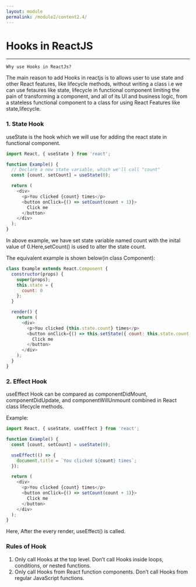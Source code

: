 ```yaml
---
layout: module
permalink: /module2/content2.4/
---
```


# Hooks in ReactJS

<hr>

`Why use Hooks in ReactJs?`

The main reason to add Hooks in reactjs is to allows user to use state and other React features, like lifecycle methods, without writing a class i.e we can use fetaures like state, lifecycle in functional component limiting the pain of transforming a component, and all of its UI and business logic, from a stateless functional component to a class for using React Features like state,lifecycle.

### 1. State Hook

useState is the hook which we will use for adding the react state in functional component.

```js
import React, { useState } from 'react';

function Example() {
  // Declare a new state variable, which we'll call "count"
  const [count, setCount] = useState(0);

  return (
    <div>
      <p>You clicked {count} times</p>
      <button onClick={() => setCount(count + 1)}>
        Click me
      </button>
    </div>
  );
}
```

In above example,
we have set state variable named count with the inital value of 0.Here,setCount() is used to alter the state count.

The equivalent example is shown below(in class Component):
```js
class Example extends React.Component {
  constructor(props) {
    super(props);
    this.state = {
      count: 0
    };
  }

  render() {
    return (
      <div>
        <p>You clicked {this.state.count} times</p>
        <button onClick={() => this.setState({ count: this.state.count + 1 })}>
          Click me
        </button>
      </div>
    );
  }
}

```

### 2. Effect Hook

useEffect Hook can be compared as componentDidMount, componentDidUpdate, and componentWillUnmount combined in React class lifecycle methods.

Example:

```js
import React, { useState, useEffect } from 'react';

function Example() {
  const [count, setCount] = useState(0);

  useEffect(() => {
    document.title = `You clicked ${count} times`;
  });

  return (
    <div>
      <p>You clicked {count} times</p>
      <button onClick={() => setCount(count + 1)}>
        Click me
      </button>
    </div>
  );
}
```
Here,
After the every render, useEffect() is called.

### Rules of Hook
1. Only call Hooks at the top level. Don’t call Hooks inside loops, conditions, or nested functions.
2. Only call Hooks from React function components. Don’t call Hooks from regular JavaScript functions.



